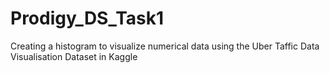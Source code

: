 # Prodigy_DS_Task1
Creating a histogram to visualize numerical data using the Uber Taffic Data Visualisation Dataset in Kaggle
